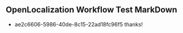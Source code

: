 ## OpenLocalization Workflow Test MarkDown
* ae2c6606-5986-40de-8c15-22ad18fc96f5 
thanks!<!--HONumber=Mar16_HO2-->
